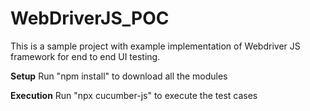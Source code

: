# WebDriverJS_POC
This is a sample project with example implementation of Webdriver JS framework for end to end UI testing.

**Setup**
  Run "npm install" to download all the modules

**Execution**
  Run "npx cucumber-js" to execute the test cases
